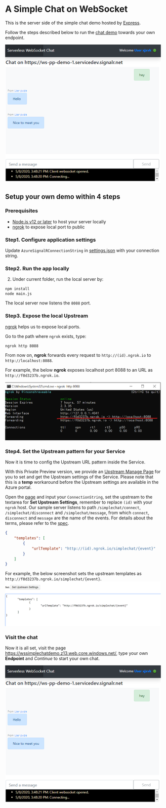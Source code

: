 # A Simple Chat on WebSocket
This is the server side of the simple chat demo hosted by [Express](http://expressjs.com/). 

Follow the steps described below to run the [chat demo](https://wssimplechatdemo.z13.web.core.windows.net/) towards your own endpoint.

![Sample run](./images/sample_run.png)

## Setup your own demo within 4 steps
### Prerequisites
* [Node.js v12 or later](https://nodejs.org/) to host your server locally
* [ngrok](https://ngrok.com/) to expose local port to public

### Step1. Configure application settings
Update `AzureSignalRConnectionString` in [settings.json](./settings.json) with your connection string.

### Step2. Run the app locally
2. Under current folder, run the local server by:
```
npm install
node main.js
```
The local server now listens the `8088` port.

### Step3. Expose the local Upstream
[ngrok](https://ngrok.com/) helps us to expose local ports.

Go to the path where `ngrok` exists, type:
```
ngrok http 8088
```

From now on, **ngrok** forwards every request to `http://(id).ngrok.io` to `http://localhost:8088`.

For example, the below **ngrok** exposes localhost port 8088 to an URL as `http://f0d3237b.ngrok.io`.

![ngrok](./images/sample_ngrok.png)

### Step4. Set the Upstream pattern for your Service

Now it is time to config the Upstream URL pattern inside the Service.

With this Private Preview version, we provide an [Upstream Manage Page](https://ws-manage.azurewebsites.net/api/manage) for you to set and get the Upstream settings of the Service. Please note that this is a **temp** workaround before the Upstream settings are available in the Azure portal.

Open the [page](https://ws-manage.azurewebsites.net/api/manage) and input your `ConnectionString`, set the upstream to the textarea for **Set Upstream Settings**, remember to replace `(id)` with your `ngrok` host. Our sample server listens to path `/simplechat/connect`, `/simplechat/disconnect` and `/simplechat/message`, from which `connect`, `disconnect` and `message` are the name of the events. For details about the terms, please refer to the [spec](../../specs/runtime-websocket-serverless.md).

```json
{
	"templates": [
		{
			"urlTemplate": "http://(id).ngrok.io/simplechat/{event}"
		}
	]
}
```

For example, the below screenshot sets the upstream templates as `http://f0d3237b.ngrok.io/simplechat/{event}`.
![ngrok](./images/sample_set_upstream.png)

### Visit the chat
Now it is all set, visit the page https://wssimplechatdemo.z13.web.core.windows.net/, type your own **Endpoint** and *Continue* to start your own chat.

![chat](./images/sample_run.png)
